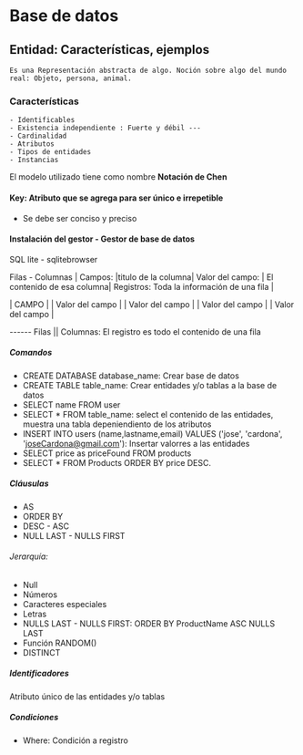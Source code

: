 # Base de datos
## Entidad: Características, ejemplos 
    Es una Representación abstracta de algo. Noción sobre algo del mundo real: Objeto, persona, animal.
### Características
    - Identificables
    - Existencia independiente : Fuerte y débil ---
    - Cardinalidad 
    - Atributos 
    - Tipos de entidades
    - Instancias
El modelo utilizado tiene como nombre __Notación de Chen__
#### Key: Atributo que se agrega para ser único e irrepetible 

- Se debe ser conciso y preciso 

#### Instalación del gestor - Gestor de base de datos
SQL lite - sqlitebrowser

Filas - 
Columnas |
Campos: |titulo de la columna| 
Valor del campo: | El contenido de esa columna|
Registros: Toda la información de una fila |

|       CAMPO          | 
|  Valor del campo     |
|  Valor del campo     | 
|  Valor del campo     |
|  Valor del campo     |

------ Filas || Columnas: El registro es todo el contenido de una fila

##### Comandos
- CREATE DATABASE database_name: Crear base de datos
- CREATE TABLE table_name: Crear entidades y/o tablas a la base de datos
- SELECT name FROM user
- SELECT * FROM table_name: select el contenido de las entidades, muestra una tabla depeniendiento de los atributos
- INSERT INTO users (name,lastname,email) VALUES ('jose', 'cardona', 'joseCardona@gmail.com'): Insertar valorres a las entidades
- SELECT price as priceFound FROM products
- SELECT * FROM Products ORDER BY price DESC. 

##### Cláusulas
- AS
- ORDER BY
- DESC - ASC
- NULL LAST - NULLS FIRST

###### Jerarquía: 
- Null 
- Números
- Caracteres especiales
- Letras
- NULLS LAST - NULLS FIRST: ORDER BY ProductName ASC NULLS LAST 
- Función RANDOM()
- DISTINCT

##### Identificadores
Atributo único de las entidades y/o tablas

##### Condiciones
- Where: Condición a registro





